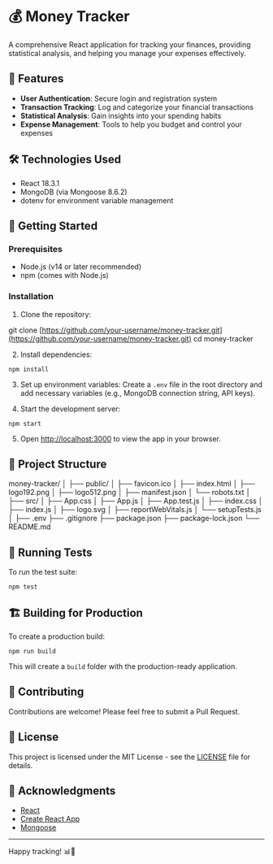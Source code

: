 
# 💰 Money Tracker

A comprehensive React application for tracking your finances, providing statistical analysis, and helping you manage your expenses effectively.

## 🌟 Features

- **User Authentication**: Secure login and registration system
- **Transaction Tracking**: Log and categorize your financial transactions
- **Statistical Analysis**: Gain insights into your spending habits
- **Expense Management**: Tools to help you budget and control your expenses

## 🛠️ Technologies Used

- React 18.3.1
- MongoDB (via Mongoose 8.6.2)
- dotenv for environment variable management

## 🚀 Getting Started

### Prerequisites

- Node.js (v14 or later recommended)
- npm (comes with Node.js)

### Installation

1. Clone the repository:


git clone [https://github.com/your-username/money-tracker.git](https://github.com/your-username/money-tracker.git)
cd money-tracker



2. Install dependencies:
```
npm install

```

3. Set up environment variables:
Create a `.env` file in the root directory and add necessary variables (e.g., MongoDB connection string, API keys).

4. Start the development server:
```
npm start

```

5. Open [http://localhost:3000](http://localhost:3000) to view the app in your browser.

## 📁 Project Structure

money-tracker/
│
├── public/
│   ├── favicon.ico
│   ├── index.html
│   ├── logo192.png
│   ├── logo512.png
│   ├── manifest.json
│   └── robots.txt
│
├── src/
│   ├── App.css
│   ├── App.js
│   ├── App.test.js
│   ├── index.css
│   ├── index.js
│   ├── logo.svg
│   ├── reportWebVitals.js
│   └── setupTests.js
│
├── .env
├── .gitignore
├── package.json
├── package-lock.json
└── README.md


## 🧪 Running Tests

To run the test suite:

```
npm test

```

## 🏗️ Building for Production

To create a production build:

```
npm run build

```

This will create a `build` folder with the production-ready application.

## 🤝 Contributing

Contributions are welcome! Please feel free to submit a Pull Request.

## 📄 License

This project is licensed under the MIT License - see the [LICENSE](LICENSE) file for details.

## 🙏 Acknowledgments

- [React](https://reactjs.org/)
- [Create React App](https://create-react-app.dev/)
- [Mongoose](https://mongoosejs.com/)

---

Happy tracking! 📊💸
